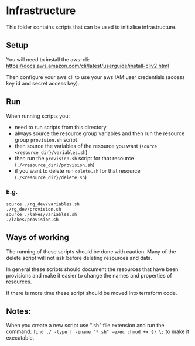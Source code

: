 # Infrastructure
This folder contains scripts that can be used to initialise infrastructure.

## Setup
You will need to install the aws-cli:
https://docs.aws.amazon.com/cli/latest/userguide/install-cliv2.html

Then configure your aws cli to use your aws IAM user credentials (access key id and secret access key).


## Run
When running scripts you:
- need to run scripts from this directory
- always source the resource group variables and then run the resource group `provision.sh` script
- then source the variables of the resource you want (`source <resource_dir}/variables.sh`)
- then run the `provision.sh` script for that resource (`./<resource_dir}/provision.sh`)
- if you want to delete run `delete.sh` for that resource (`./<resource_dir}/delete.sh`)


### E.g.
```
source ./rg_dev/variables.sh
./rg_dev/provision.sh
source ./lakes/variables.sh
./lakes/provision.sh
```

## Ways of working
The running of these scripts should be done with caution. Many of the delete script will not ask before
deleting resources and data.

In general these scripts should document the resources that have been provisions and make it easier to change
the names and properties of resources.

If there is more time these script should be moved into terraform code.

## Notes:
When you create a new script use ".sh" file extension and run the command:
`find ./ -type f -iname "*.sh" -exec chmod +x {} \;` to make it executable.
